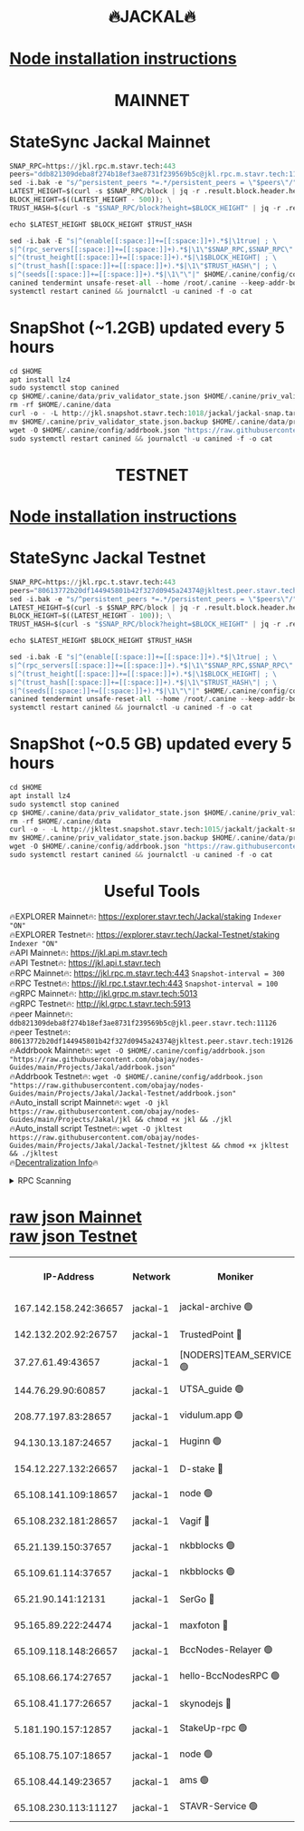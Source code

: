 <h1 align="center"> 🔥JACKAL🔥</h1>

[Node installation instructions](https://github.com/obajay/nodes-Guides/tree/main/Projects/Jakal)
=

<h1 align="center"> MAINNET</h1>

# StateSync Jackal Mainnet
```python
SNAP_RPC=https://jkl.rpc.m.stavr.tech:443
peers="ddb821309deba8f274b18ef3ae8731f239569b5c@jkl.rpc.m.stavr.tech:11126"
sed -i.bak -e "s/^persistent_peers *=.*/persistent_peers = \"$peers\"/" $HOME/.canine/config/config.toml
LATEST_HEIGHT=$(curl -s $SNAP_RPC/block | jq -r .result.block.header.height); \
BLOCK_HEIGHT=$((LATEST_HEIGHT - 500)); \
TRUST_HASH=$(curl -s "$SNAP_RPC/block?height=$BLOCK_HEIGHT" | jq -r .result.block_id.hash)

echo $LATEST_HEIGHT $BLOCK_HEIGHT $TRUST_HASH

sed -i.bak -E "s|^(enable[[:space:]]+=[[:space:]]+).*$|\1true| ; \
s|^(rpc_servers[[:space:]]+=[[:space:]]+).*$|\1\"$SNAP_RPC,$SNAP_RPC\"| ; \
s|^(trust_height[[:space:]]+=[[:space:]]+).*$|\1$BLOCK_HEIGHT| ; \
s|^(trust_hash[[:space:]]+=[[:space:]]+).*$|\1\"$TRUST_HASH\"| ; \
s|^(seeds[[:space:]]+=[[:space:]]+).*$|\1\"\"|" $HOME/.canine/config/config.toml
canined tendermint unsafe-reset-all --home /root/.canine --keep-addr-book
systemctl restart canined && journalctl -u canined -f -o cat
```
# SnapShot (~1.2GB) updated every 5 hours
```python
cd $HOME
apt install lz4
sudo systemctl stop canined
cp $HOME/.canine/data/priv_validator_state.json $HOME/.canine/priv_validator_state.json.backup
rm -rf $HOME/.canine/data
curl -o - -L http://jkl.snapshot.stavr.tech:1018/jackal/jackal-snap.tar.lz4 | lz4 -c -d - | tar -x -C $HOME/.canine --strip-components 2
mv $HOME/.canine/priv_validator_state.json.backup $HOME/.canine/data/priv_validator_state.json
wget -O $HOME/.canine/config/addrbook.json "https://raw.githubusercontent.com/obajay/nodes-Guides/main/Projects/Jakal/addrbook.json"
sudo systemctl restart canined && journalctl -u canined -f -o cat
```

<h1 align="center"> TESTNET</h1>

[Node installation instructions](https://github.com/obajay/nodes-Guides/tree/main/Projects/Jakal/Jackal-Testnet)
=

# StateSync Jackal Testnet
```python
SNAP_RPC=https://jkl.rpc.t.stavr.tech:443
peers="80613772b20df144945801b42f327d0945a24374@jkltest.peer.stavr.tech:19126"
sed -i.bak -e "s/^persistent_peers *=.*/persistent_peers = \"$peers\"/" $HOME/.canine/config/config.toml
LATEST_HEIGHT=$(curl -s $SNAP_RPC/block | jq -r .result.block.header.height); \
BLOCK_HEIGHT=$((LATEST_HEIGHT - 100)); \
TRUST_HASH=$(curl -s "$SNAP_RPC/block?height=$BLOCK_HEIGHT" | jq -r .result.block_id.hash)

echo $LATEST_HEIGHT $BLOCK_HEIGHT $TRUST_HASH

sed -i.bak -E "s|^(enable[[:space:]]+=[[:space:]]+).*$|\1true| ; \
s|^(rpc_servers[[:space:]]+=[[:space:]]+).*$|\1\"$SNAP_RPC,$SNAP_RPC\"| ; \
s|^(trust_height[[:space:]]+=[[:space:]]+).*$|\1$BLOCK_HEIGHT| ; \
s|^(trust_hash[[:space:]]+=[[:space:]]+).*$|\1\"$TRUST_HASH\"| ; \
s|^(seeds[[:space:]]+=[[:space:]]+).*$|\1\"\"|" $HOME/.canine/config/config.toml
canined tendermint unsafe-reset-all --home /root/.canine --keep-addr-book
systemctl restart canined && journalctl -u canined -f -o cat
```
# SnapShot (~0.5 GB) updated every 5 hours
```python
cd $HOME
apt install lz4
sudo systemctl stop canined
cp $HOME/.canine/data/priv_validator_state.json $HOME/.canine/priv_validator_state.json.backup
rm -rf $HOME/.canine/data
curl -o - -L http://jkltest.snapshot.stavr.tech:1015/jackalt/jackalt-snap.tar.lz4 | lz4 -c -d - | tar -x -C $HOME/.canine --strip-components 2
mv $HOME/.canine/priv_validator_state.json.backup $HOME/.canine/data/priv_validator_state.json
wget -O $HOME/.canine/config/addrbook.json "https://raw.githubusercontent.com/obajay/nodes-Guides/main/Projects/Jakal/Jackal-Testnet/addrbook.json"
sudo systemctl restart canined && journalctl -u canined -f -o cat
```

 <h1 align="center"> Useful Tools</h1>

🔥EXPLORER Mainnet🔥:      https://explorer.stavr.tech/Jackal/staking		        `Indexer "ON"` \
🔥EXPLORER Testnet🔥:      https://explorer.stavr.tech/Jackal-Testnet/staking     `Indexer "ON"` \
🔥API Mainnet🔥: 			 		 https://jkl.api.m.stavr.tech \
🔥API Testnet🔥: 			 		 https://jkl.api.t.stavr.tech \
🔥RPC Mainnet🔥:           https://jkl.rpc.m.stavr.tech:443              `Snapshot-interval = 300` \
🔥RPC Testnet🔥:           https://jkl.rpc.t.stavr.tech:443              `Snapshot-interval = 100` \
🔥gRPC Mainnet🔥:          http://jkl.grpc.m.stavr.tech:5013 \
🔥gRPC Testnet🔥:          http://jkl.grpc.t.stavr.tech:5913 \
🔥peer Mainnet🔥:					 `ddb821309deba8f274b18ef3ae8731f239569b5c@jkl.peer.stavr.tech:11126` \
🔥peer Testnet🔥:					 `80613772b20df144945801b42f327d0945a24374@jkltest.peer.stavr.tech:19126` \
🔥Addrbook Mainnet🔥:    ```wget -O $HOME/.canine/config/addrbook.json "https://raw.githubusercontent.com/obajay/nodes-Guides/main/Projects/Jakal/addrbook.json"``` \
🔥Addrbook Testnet🔥:    ```wget -O $HOME/.canine/config/addrbook.json "https://raw.githubusercontent.com/obajay/nodes-Guides/main/Projects/Jakal/Jackal-Testnet/addrbook.json"``` \
🔥Auto_install script Mainnet🔥: ```wget -O jkl https://raw.githubusercontent.com/obajay/nodes-Guides/main/Projects/Jakal/jkl && chmod +x jkl && ./jkl``` \
🔥Auto_install script Testnet🔥: ```wget -O jkltest https://raw.githubusercontent.com/obajay/nodes-Guides/main/Projects/Jakal/Jackal-Testnet/jkltest && chmod +x jkltest && ./jkltest``` \
🔥[Decentralization Info](https://github.com/obajay/StateSync-snapshots/tree/main/Projects/Jackal/Decentralization)🔥


<details>
<summary>RPC Scanning</summary>

<h2 align="center"> We scan nodes in real time every 4 hours. And we provide the final result of RPC endpoints.
We cannot influence the operation of these nodes in any way. </h2>


```python
If Voting Power is higher than 0 --> then the Node is a validator of the network and may be subject to attack and be a potential threat to the chain.
```
```python
We marked such validators with a red symbol
```

</details>

[raw json Mainnet](https://rpc-check.jaclalm.stavr.tech/jaclalm/rpc-jaclalm-result.json) \
[raw json Testnet](https://github.com/obajay/StateSync-snapshots/tree/main/Projects/Jackal/Rpc-Check-Testnet)
=

<table><tr><th>IP-Address</th><th>Network</th><th>Moniker</th><th>Latest Block Height</th><th>Earliest Block Height</th><th>Catching Up</th><th>Tx Index</th><th>Voting Power</th><th>Scan Time</th></tr><tr><td>167.142.158.242:36657</td><td>jackal-1</td><td>jackal-archive 🟢</td><td>6581479</td><td>2770293</td><td>False</td><td>on</td><td>0</td><td>2024-02-21T19:33:59.731008203UTC</td></tr><tr><td>142.132.202.92:26757</td><td>jackal-1</td><td>TrustedPoint 🔴</td><td>6581456</td><td>6129401</td><td>False</td><td>on</td><td>290891</td><td>2024-02-21T19:31:30.639595944UTC</td></tr><tr><td>37.27.61.49:43657</td><td>jackal-1</td><td>[NODERS]TEAM_SERVICE 🟢</td><td>6581449</td><td>6142001</td><td>False</td><td>on</td><td>0</td><td>2024-02-21T19:30:42.640548664UTC</td></tr><tr><td>144.76.29.90:60857</td><td>jackal-1</td><td>UTSA_guide 🟢</td><td>6581469</td><td>6280001</td><td>False</td><td>on</td><td>0</td><td>2024-02-21T19:32:56.277345677UTC</td></tr><tr><td>208.77.197.83:28657</td><td>jackal-1</td><td>vidulum.app 🟢</td><td>6581478</td><td>6296001</td><td>False</td><td>on</td><td>0</td><td>2024-02-21T19:33:56.869997527UTC</td></tr><tr><td>94.130.13.187:24657</td><td>jackal-1</td><td>Huginn 🟢</td><td>6581193</td><td>6424001</td><td>False</td><td>on</td><td>0</td><td>2024-02-21T19:34:14.923963887UTC</td></tr><tr><td>154.12.227.132:26657</td><td>jackal-1</td><td>D-stake 🔴</td><td>6581451</td><td>6434501</td><td>False</td><td>off</td><td>130243</td><td>2024-02-21T19:31:00.281561277UTC</td></tr><tr><td>65.108.141.109:18657</td><td>jackal-1</td><td>node 🟢</td><td>6581452</td><td>6444728</td><td>False</td><td>on</td><td>0</td><td>2024-02-21T19:31:04.880485515UTC</td></tr><tr><td>65.108.232.181:28657</td><td>jackal-1</td><td>Vagif 🔴</td><td>6581471</td><td>6462201</td><td>False</td><td>off</td><td>60003</td><td>2024-02-21T19:33:07.418016133UTC</td></tr><tr><td>65.21.139.150:37657</td><td>jackal-1</td><td>nkbblocks 🟢</td><td>6581454</td><td>6473101</td><td>False</td><td>on</td><td>0</td><td>2024-02-21T19:31:17.600642616UTC</td></tr><tr><td>65.109.61.114:37657</td><td>jackal-1</td><td>nkbblocks 🟢</td><td>6581462</td><td>6473101</td><td>False</td><td>on</td><td>0</td><td>2024-02-21T19:32:08.089567212UTC</td></tr><tr><td>65.21.90.141:12131</td><td>jackal-1</td><td>SerGo 🔴</td><td>6581454</td><td>6481454</td><td>False</td><td>off</td><td>51100</td><td>2024-02-21T19:31:20.000438391UTC</td></tr><tr><td>95.165.89.222:24474</td><td>jackal-1</td><td>maxfoton 🔴</td><td>6581471</td><td>6481470</td><td>False</td><td>off</td><td>117661</td><td>2024-02-21T19:33:07.841663963UTC</td></tr><tr><td>65.109.118.148:26657</td><td>jackal-1</td><td>BccNodes-Relayer 🟢</td><td>6581467</td><td>6489001</td><td>False</td><td>on</td><td>0</td><td>2024-02-21T19:32:45.749840975UTC</td></tr><tr><td>65.108.66.174:27657</td><td>jackal-1</td><td>hello-BccNodesRPC 🟢</td><td>6581469</td><td>6489001</td><td>False</td><td>on</td><td>0</td><td>2024-02-21T19:32:56.650124664UTC</td></tr><tr><td>65.108.41.177:26657</td><td>jackal-1</td><td>skynodejs 🔴</td><td>6581479</td><td>6509001</td><td>False</td><td>on</td><td>83702</td><td>2024-02-21T19:34:00.097492362UTC</td></tr><tr><td>5.181.190.157:12857</td><td>jackal-1</td><td>StakeUp-rpc 🟢</td><td>6575568</td><td>6548001</td><td>False</td><td>on</td><td>0</td><td>2024-02-21T19:30:57.529258309UTC</td></tr><tr><td>65.108.75.107:18657</td><td>jackal-1</td><td>node 🟢</td><td>6581463</td><td>6564077</td><td>False</td><td>on</td><td>0</td><td>2024-02-21T19:32:18.780959196UTC</td></tr><tr><td>65.108.44.149:23657</td><td>jackal-1</td><td>ams 🟢</td><td>6581473</td><td>6571141</td><td>False</td><td>on</td><td>0</td><td>2024-02-21T19:33:22.655190757UTC</td></tr><tr><td>65.108.230.113:11127</td><td>jackal-1</td><td>STAVR-Service 🟢</td><td>6581474</td><td>6579801</td><td>False</td><td>on</td><td>0</td><td>2024-02-21T19:33:29.143658201UTC</td></tr></table>
